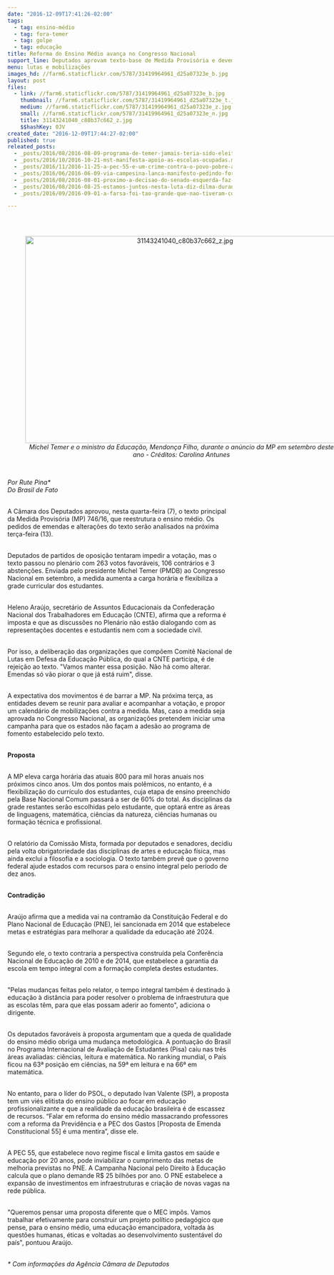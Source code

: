 ```yaml
---
date: "2016-12-09T17:41:26-02:00"
tags:
  - tag: ensino-médio
  - tag: fora-temer
  - tag: golpe
  - tag: educação
title: Reforma do Ensino Médio avança no Congresso Nacional
support_line: Deputados aprovam texto-base de Medida Provisória e devem analisar alterações até a próxima terça-feira (13)
menu: lutas e mobilizações
images_hd: //farm6.staticflickr.com/5787/31419964961_d25a07323e_b.jpg
layout: post
files:
  - link: //farm6.staticflickr.com/5787/31419964961_d25a07323e_b.jpg
    thumbnail: //farm6.staticflickr.com/5787/31419964961_d25a07323e_t.jpg
    medium: //farm6.staticflickr.com/5787/31419964961_d25a07323e_z.jpg
    small: //farm6.staticflickr.com/5787/31419964961_d25a07323e_n.jpg
    title: 31143241040_c80b37c662_z.jpg
    $$hashKey: 0JV
created_date: "2016-12-09T17:44:27-02:00"
published: true
releated_posts:
  - _posts/2016/08/2016-08-09-programa-de-temer-jamais-teria-sido-eleito-nas-urnas-afirma-dilma.md
  - _posts/2016/10/2016-10-21-mst-manifesta-apoio-as-escolas-ocupadas.md
  - _posts/2016/11/2016-11-25-a-pec-55-e-um-crime-contra-o-povo-pobre-afirmam-debatedores-na-abertura-do-ix-enconasa.md
  - _posts/2016/06/2016-06-09-via-campesina-lanca-manifesto-pedindo-fora-temer.md
  - _posts/2016/08/2016-08-01-proximo-a-decisao-do-senado-esquerda-faz-manifestacao-maior-que-direita-em-sao-paulo.md
  - _posts/2016/08/2016-08-25-estamos-juntos-nesta-luta-diz-dilma-durante-ato-em-brasilia.md
  - _posts/2016/09/2016-09-01-a-farsa-foi-tao-grande-que-nao-tiveram-coragem-de-lhe-tirar-os-direitos-politicos-apenas-lhe-roubaram-o-mandato.md

---
```

<p>&nbsp;</p>

<div style="text-align:center">
<figure class="image" style="display:inline-block"><img alt="31143241040_c80b37c662_z.jpg" height="464" src="//farm6.staticflickr.com/5787/31419964961_d25a07323e_b.jpg" width="700" />
<figcaption><em>Michel Temer e o ministro da Educa&ccedil;&atilde;o, Mendon&ccedil;a Filho, durante o an&uacute;ncio da MP em setembro deste ano - Cr&eacute;ditos: Carolina Antunes</em></figcaption>
</figure>
</div>

<p><br />
<em>Por Rute Pina*<br />
Do Brasil de Fato</em></p>

<p><br />
A C&acirc;mara dos Deputados aprovou, nesta quarta-feira (7), o texto principal da Medida Provis&oacute;ria (MP) 746/16, que reestrutura o ensino m&eacute;dio. Os pedidos de emendas e altera&ccedil;&otilde;es do texto ser&atilde;o analisados na pr&oacute;xima ter&ccedil;a-feira (13).</p>

<p><br />
Deputados de partidos de oposi&ccedil;&atilde;o tentaram impedir a vota&ccedil;&atilde;o, mas o texto passou no plen&aacute;rio com 263 votos favor&aacute;veis, 106 contr&aacute;rios e 3 absten&ccedil;&otilde;es. Enviada pelo presidente Michel Temer (PMDB) ao Congresso Nacional em setembro, a medida aumenta a carga hor&aacute;ria e flexibiliza a grade curricular dos estudantes.</p>

<p><br />
Heleno Ara&uacute;jo, secret&aacute;rio de Assuntos Educacionais da Confedera&ccedil;&atilde;o Nacional dos Trabalhadores em Educa&ccedil;&atilde;o (CNTE), afirma que a reforma &eacute; imposta e que as discuss&otilde;es no Plen&aacute;rio n&atilde;o est&atilde;o dialogando com as representa&ccedil;&otilde;es docentes e estudantis nem com a sociedade civil.</p>

<p><br />
Por isso, a delibera&ccedil;&atilde;o das organiza&ccedil;&otilde;es que comp&otilde;em Comit&ecirc; Nacional de Lutas em Defesa da Educa&ccedil;&atilde;o P&uacute;blica, do qual a CNTE participa, &eacute; de rejei&ccedil;&atilde;o ao texto. &quot;Vamos manter essa posi&ccedil;&atilde;o. N&atilde;o h&aacute; como alterar. Emendas s&oacute; v&atilde;o piorar o que j&aacute; est&aacute; ruim&quot;, disse.</p>

<p><br />
A expectativa dos movimentos &eacute; de barrar a MP. Na pr&oacute;xima ter&ccedil;a, as entidades devem se reunir para avaliar e acompanhar a vota&ccedil;&atilde;o, e propor um calend&aacute;rio de mobiliza&ccedil;&otilde;es contra a medida. Mas, caso a medida seja aprovada no Congresso Nacional, as organiza&ccedil;&otilde;es pretendem iniciar uma campanha para que os estados n&atilde;o fa&ccedil;am a ades&atilde;o ao programa de fomento estabelecido pelo texto. &nbsp;</p>

<p><br />
<strong>Proposta</strong></p>

<p><br />
A MP eleva carga hor&aacute;ria das atuais 800 para mil horas anuais nos pr&oacute;ximos cinco anos. Um dos pontos mais pol&ecirc;micos, no entanto, &eacute; a flexibiliza&ccedil;&atilde;o do curr&iacute;culo dos estudantes, cuja etapa de ensino preenchido pela Base Nacional Comum passar&aacute; a ser de 60% do total. As disciplinas da grade restantes ser&atilde;o escolhidas pelo estudante, que optar&aacute; entre as &aacute;reas de linguagens, matem&aacute;tica, ci&ecirc;ncias da natureza, ci&ecirc;ncias humanas ou forma&ccedil;&atilde;o t&eacute;cnica e profissional.</p>

<p><br />
O relat&oacute;rio da Comiss&atilde;o Mista, formada por deputados e senadores, decidiu pela volta obrigatoriedade das disciplinas de artes e educa&ccedil;&atilde;o f&iacute;sica, mas ainda exclui a filosofia e a sociologia. O texto tamb&eacute;m prev&ecirc; que o governo federal ajude estados com recursos para o ensino integral pelo per&iacute;odo de dez anos.</p>

<p><br />
<strong>Contradi&ccedil;&atilde;o</strong></p>

<p><br />
Ara&uacute;jo afirma que a medida vai na contram&atilde;o da Constitui&ccedil;&atilde;o Federal e do Plano Nacional de Educa&ccedil;&atilde;o (PNE), lei sancionada em 2014 que estabelece metas e estrat&eacute;gias para melhorar a qualidade da educa&ccedil;&atilde;o at&eacute; 2024.</p>

<p><br />
Segundo ele, o texto contraria a perspectiva constru&iacute;da pela Confer&ecirc;ncia Nacional de Educa&ccedil;&atilde;o de 2010 e de 2014, que estabelece a garantia da escola em tempo integral com a forma&ccedil;&atilde;o completa destes estudantes.</p>

<p><br />
&quot;Pelas mudan&ccedil;as feitas pelo relator, o tempo integral tamb&eacute;m &eacute; destinado &agrave; educa&ccedil;&atilde;o &agrave; dist&acirc;ncia para poder resolver o problema de infraestrutura que as escolas t&ecirc;m, para que elas possam aderir ao fomento&quot;, adiciona o dirigente.</p>

<p><br />
Os deputados favor&aacute;veis &agrave; proposta argumentam que a queda de qualidade do ensino m&eacute;dio obriga uma mudan&ccedil;a metodol&oacute;gica. A pontua&ccedil;&atilde;o do Brasil no Programa Internacional de Avalia&ccedil;&atilde;o de Estudantes (Pisa) caiu nas tr&ecirc;s &aacute;reas avaliadas: ci&ecirc;ncias, leitura e matem&aacute;tica. No ranking mundial, o Pa&iacute;s ficou na 63&ordf; posi&ccedil;&atilde;o em ci&ecirc;ncias, na 59&ordf; em leitura e na 66&ordf; em matem&aacute;tica.</p>

<p><br />
No entanto, para o l&iacute;der do PSOL, o deputado Ivan Valente (SP), a proposta tem um vi&eacute;s elitista do ensino p&uacute;blico ao focar em educa&ccedil;&atilde;o profissionalizante e que a realidade da educa&ccedil;&atilde;o brasileira &eacute; de escassez de recursos. &ldquo;Falar em reforma do ensino m&eacute;dio massacrando professores com a reforma da Previd&ecirc;ncia e a PEC dos Gastos [Proposta de Emenda Constitucional 55] &eacute; uma mentira&rdquo;, disse ele.</p>

<p><br />
A PEC 55, que estabelece novo regime fiscal e limita gastos em sa&uacute;de e educa&ccedil;&atilde;o por 20 anos, pode inviabilizar o cumprimento das metas de melhoria previstas no PNE. A Campanha Nacional pelo Direito &agrave; Educa&ccedil;&atilde;o calcula que o plano demande R$ 25 bilh&otilde;es por ano. O PNE estabelece a expans&atilde;o de investimentos em infraestruturas e cria&ccedil;&atilde;o de novas vagas na rede p&uacute;blica.</p>

<p><br />
&quot;Queremos pensar uma proposta diferente que o MEC imp&ocirc;s. Vamos trabalhar efetivamente para construir um projeto pol&iacute;tico pedag&oacute;gico que pense, para o ensino m&eacute;dio, uma educa&ccedil;&atilde;o emancipadora, voltada &agrave;s quest&otilde;es humanas, &eacute;ticas e voltadas ao desenvolvimento sustent&aacute;vel do pa&iacute;s&quot;, pontuou Ara&uacute;jo.</p>

<p><br />
<em>* Com informa&ccedil;&otilde;es da Ag&ecirc;ncia C&acirc;mara de Deputados</em></p>
